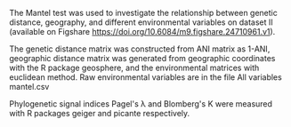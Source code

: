 The Mantel test was used to investigate the relationship between genetic distance, geography, and different environmental variables on dataset II (available on Figshare https://doi.org/10.6084/m9.figshare.24710961.v1).

The genetic distance matrix was constructed from ANI matrix as 1-ANI, geographic distance matrix was generated from geographic coordinates with the R package geosphere, and the environmental matrices with euclidean method.
Raw environmental variables are in the file All variables mantel.csv

Phylogenetic signal indices Pagel's λ and Blomberg's K were measured with R packages geiger and picante respectively.
